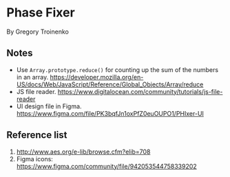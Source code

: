# Phase Fixer

By Gregory Troinenko

## Notes

- Use `Array.prototype.reduce()` for counting up the sum of the numbers in an array. https://developer.mozilla.org/en-US/docs/Web/JavaScript/Reference/Global_Objects/Array/reduce
- JS file reader. https://www.digitalocean.com/community/tutorials/js-file-reader
- UI design file in Figma. https://www.figma.com/file/PK3bqfJn1oxPfZ0euOUPO1/PHIxer-UI

## Reference list

1. http://www.aes.org/e-lib/browse.cfm?elib=708
2. Figma icons: https://www.figma.com/community/file/942053544758339202

